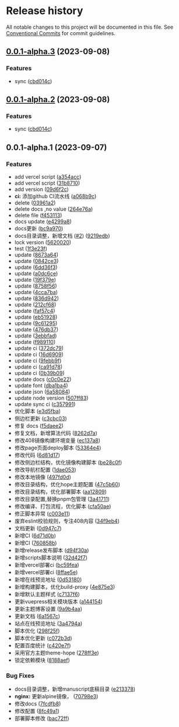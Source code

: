 # Release history

All notable changes to this project will be documented in this file. See [Conventional Commits](https://conventionalcommits.org) for commit guidelines.

<!-- #region recent-beta -->

## [0.0.1-alpha.3](https://github.com/mmdapl/408CSFamily/compare/v0.0.1-alpha.1...v0.0.1-alpha.3) (2023-09-08)


### Features

* sync ([cbd014c](https://github.com/mmdapl/408CSFamily/commit/cbd014c163e93eed947509739c7a1b356b37f872))

## [0.0.1-alpha.2](https://github.com/mmdapl/408CSFamily/compare/v0.0.1-alpha.1...v0.0.1-alpha.2) (2023-09-08)


### Features

* sync ([cbd014c](https://github.com/mmdapl/408CSFamily/commit/cbd014c163e93eed947509739c7a1b356b37f872))

## 0.0.1-alpha.1 (2023-09-07)


### Features

* add vercel script ([a354acc](https://github.com/mmdapl/408CSFamily/commit/a354acced9f9485e0aa2634ac227ab97657de14d))
* add vercel script ([31b8710](https://github.com/mmdapl/408CSFamily/commit/31b87103c4e0fdbffe7e18ad99e1c2bdc1941248))
* add version ([09d6f2c](https://github.com/mmdapl/408CSFamily/commit/09d6f2ce315dc02b02f6ed6a468b614bb5f22810))
* **ci:** 添加github CI流水线 ([a068b9c](https://github.com/mmdapl/408CSFamily/commit/a068b9cf566c3670382131d2a7ce057f773e6163))
* delete ([03961a2](https://github.com/mmdapl/408CSFamily/commit/03961a216df2b43da4bc2541a36e8424f835ecc9))
* delete docs ,no value ([264e76a](https://github.com/mmdapl/408CSFamily/commit/264e76a03a1f7b4a9266124a270f6c2f72d4e358))
* delete file ([f453113](https://github.com/mmdapl/408CSFamily/commit/f453113304ef85db6304808be89926f16a971b5d))
* docs update ([e4299a8](https://github.com/mmdapl/408CSFamily/commit/e4299a8bddfe78a583b082822011442478dfb6ff))
* docs更新 ([bc9a970](https://github.com/mmdapl/408CSFamily/commit/bc9a970e6a0f822751256c7cf6cdb1612d8cbd77))
* docs目录调整，新增文档 ([#2](https://github.com/mmdapl/408CSFamily/issues/2)) ([9219edb](https://github.com/mmdapl/408CSFamily/commit/9219edb7be3d63a19d1558b1d3d712fab4908762))
* lock  version ([5620020](https://github.com/mmdapl/408CSFamily/commit/5620020b7f068cb4be98cf2c80ffad8547e756ee))
* test ([1f3e23f](https://github.com/mmdapl/408CSFamily/commit/1f3e23fa742916fbbae7120a7470056c927a6a0f))
* update ([8673a64](https://github.com/mmdapl/408CSFamily/commit/8673a64409d646195122835828ffe14be265c97a))
* update ([0842ce3](https://github.com/mmdapl/408CSFamily/commit/0842ce327600700d2406dba560048cbe25718447))
* update ([6dd36f3](https://github.com/mmdapl/408CSFamily/commit/6dd36f328a375cd04317e49b2d67e112b8b374b5))
* update ([a0dc6ce](https://github.com/mmdapl/408CSFamily/commit/a0dc6ce9e6957a8d23059701b6a50269683965eb))
* update ([19f379e](https://github.com/mmdapl/408CSFamily/commit/19f379e12325fa8e405c97ec8f36ed5eddd6756c))
* update ([8758f56](https://github.com/mmdapl/408CSFamily/commit/8758f56d2a4fa721d3a0c31eda5470db1f9af954))
* update ([4cca7ba](https://github.com/mmdapl/408CSFamily/commit/4cca7bae38e48a5be4a312a928c41334e0e60ba1))
* update ([836d942](https://github.com/mmdapl/408CSFamily/commit/836d9423065dc9ff8e4ccfbcb9e9bd772403b1ef))
* update ([212cf68](https://github.com/mmdapl/408CSFamily/commit/212cf6812e14970340411eb036b38ca8c62182f5))
* update ([faf57c4](https://github.com/mmdapl/408CSFamily/commit/faf57c44f37c050eb9c7f2135434fd5cbc47a196))
* update ([eb51928](https://github.com/mmdapl/408CSFamily/commit/eb5192819b92bd4c4b5cdc003d1cac12e4fefd9a))
* update ([9c61295](https://github.com/mmdapl/408CSFamily/commit/9c6129575f8d6c965f0484799a2b747757e098bb))
* update ([476db37](https://github.com/mmdapl/408CSFamily/commit/476db373d513d0166d2f6a073fd1324bce456093))
* update ([3ebbfad](https://github.com/mmdapl/408CSFamily/commit/3ebbfad65bb4b5964d59326be2abe4b27844249b))
* update ([f989110](https://github.com/mmdapl/408CSFamily/commit/f989110774ad2a00a2a5fb9ca6b51d42acb55a59))
* update ci ([372dc79](https://github.com/mmdapl/408CSFamily/commit/372dc792c7861a879ff686747fb8c76bd70f4761))
* update ci ([16d6909](https://github.com/mmdapl/408CSFamily/commit/16d690954f984d7b69d1881d2967a1bf20c44438))
* update ci ([9febb9f](https://github.com/mmdapl/408CSFamily/commit/9febb9fb3283bf95e52442f29614c845da8b8bb6))
* update ci ([ca91d78](https://github.com/mmdapl/408CSFamily/commit/ca91d78f22d8905ac71148abf96c88db1a5cdc16))
* update ci ([0b39b09](https://github.com/mmdapl/408CSFamily/commit/0b39b09e0ebd270a524ce090faabfe575c1303c0))
* update docs ([c0c0e22](https://github.com/mmdapl/408CSFamily/commit/c0c0e223e2257ae743da6a259bc465a87bc10c99))
* update font ([dba1ba4](https://github.com/mmdapl/408CSFamily/commit/dba1ba4bbaa907ef1465af18e4a6b2c29a92c71a))
* update json ([6a58084](https://github.com/mmdapl/408CSFamily/commit/6a58084f43d13d36a05b10b33e097703180ef7d1))
* update node version ([507ff83](https://github.com/mmdapl/408CSFamily/commit/507ff838f71ab2360e49ef422f6fe969a36882a8))
* update sync ci ([c357991](https://github.com/mmdapl/408CSFamily/commit/c357991e49a1513f67b92167426c57d68c711c14))
* 优化脚本 ([e3d5fba](https://github.com/mmdapl/408CSFamily/commit/e3d5fbad7814d0cb652484e0eb5acbdcbe2d940b))
* 侧边栏更新 ([c3cbc03](https://github.com/mmdapl/408CSFamily/commit/c3cbc0353aefc17e57dda974b24c0da215ec9163))
* 修复 docs ([f5daee2](https://github.com/mmdapl/408CSFamily/commit/f5daee2ae39a69aeb8d2630b7f17ce116243b1c3))
* 修复文档，新增算法代码 ([8262d7a](https://github.com/mmdapl/408CSFamily/commit/8262d7ab42566e2d32c62f1f9091cc39062e0b07))
* 修改408镜像构建环境变量 ([ec137a8](https://github.com/mmdapl/408CSFamily/commit/ec137a8eec59ee9c5293fcfb17fa224e7176cfd4))
* 修改page页面deploy脚本 ([53364e4](https://github.com/mmdapl/408CSFamily/commit/53364e49114e7cbbd774594ce8bfcc84010fcf65))
* 修改代码 ([6d81d17](https://github.com/mmdapl/408CSFamily/commit/6d81d1706a9d55bdd810b066fef519b84c020080))
* 修改侧边栏结构，优化镜像构建脚本 ([be28c0f](https://github.com/mmdapl/408CSFamily/commit/be28c0ff8357d508e466a463aa83e5b3ffd39524))
* 修改导航栏配置 ([1dae053](https://github.com/mmdapl/408CSFamily/commit/1dae053473397ad324070d144f2072117e17df68))
* 修改本地镜像 ([497fd0d](https://github.com/mmdapl/408CSFamily/commit/497fd0d9cf52624859ba8fa59a4db947dfe2931e))
* 修改目录结构，优化hope主题配置 ([47c5b60](https://github.com/mmdapl/408CSFamily/commit/47c5b60c00b465dc273578a59f2e2795d98f2623))
* 修改目录结构，优化部署脚本 ([aa12809](https://github.com/mmdapl/408CSFamily/commit/aa1280912abe70335958acc9aeb9db2b794a92a7))
* 修改目录配置,替换pnpm包管理 ([3a41711](https://github.com/mmdapl/408CSFamily/commit/3a417110aa5ff6e481112a6a5ad2d3e2a4b30f6a))
* 修改编译、打包流程，优化脚本 ([cfa50ae](https://github.com/mmdapl/408CSFamily/commit/cfa50ae38e27ada63d0d9526fe3a22ea8d4cfc28))
* 修正脚本异常 ([c003e11](https://github.com/mmdapl/408CSFamily/commit/c003e11b8044bfdf1ff7151f04f9c03fea777095))
* 废弃eslint校验规则，专注408内容 ([34f9eb4](https://github.com/mmdapl/408CSFamily/commit/34f9eb419c1a72552a19c906a8c64b83574dd293))
* 文档更新 ([0d947c7](https://github.com/mmdapl/408CSFamily/commit/0d947c74c20dbdf170cc49f0281ff4b196b6b206))
* 新增CI ([6d71d0b](https://github.com/mmdapl/408CSFamily/commit/6d71d0be92217696146a247132778c22603391ee))
* 新增CI ([760858b](https://github.com/mmdapl/408CSFamily/commit/760858b55049a8c127d2a667d5a8071100af0035))
* 新增release发布脚本 ([d94f30a](https://github.com/mmdapl/408CSFamily/commit/d94f30aa20063cd1c8bd9b08f63acf484fe2e698))
* 新增scripts脚本说明 ([32d42f7](https://github.com/mmdapl/408CSFamily/commit/32d42f77bb5103760794994c0481d7d9b632d1d4))
* 新增vercel部署ci ([bc59fea](https://github.com/mmdapl/408CSFamily/commit/bc59fea739b0e20497ac86daf06a2bdbb11f8cf5))
* 新增vercel部署ci ([8ffae5e](https://github.com/mmdapl/408CSFamily/commit/8ffae5e09049743f319cc4135476884c2beb3cb4))
* 新增在线预览地址 ([0d53180](https://github.com/mmdapl/408CSFamily/commit/0d531806413e756f169dd21621d4ab02d176299c))
* 新增构建脚本，优化build-proxy ([4e875e3](https://github.com/mmdapl/408CSFamily/commit/4e875e32dfbd4efefec316b3ec3a01e4b2306363))
* 新增默认主题样式 ([c7137f6](https://github.com/mmdapl/408CSFamily/commit/c7137f6f108cbe1a976656924711282c074f4e70))
* 更新vuepress相关模块版本 ([a144154](https://github.com/mmdapl/408CSFamily/commit/a144154f9340fb07688e361194ce722c1614f1ec))
* 更新主题博客设置 ([9a9b4aa](https://github.com/mmdapl/408CSFamily/commit/9a9b4aadee73849ad21b0883f633c54e7a5fde87))
* 更新文档 ([6a1567c](https://github.com/mmdapl/408CSFamily/commit/6a1567cd2e9bf3942b50442085cab5c60b437227))
* 站点在线预览地址 ([3a4794a](https://github.com/mmdapl/408CSFamily/commit/3a4794a581f24b4d6bf5cd2b70b8289dbf69ac8e))
* 脚本优化 ([298f25f](https://github.com/mmdapl/408CSFamily/commit/298f25fef6424673d9eddd6bff734afb58913e49))
* 脚本优化更新 ([c072b3d](https://github.com/mmdapl/408CSFamily/commit/c072b3d3a4ae70d542a59b52babb1d67b4102230))
* 配置百度统计 ([c420e7f](https://github.com/mmdapl/408CSFamily/commit/c420e7fd588fa8dcbc6c9832582ac50829f73261))
* 采用官方主题theme-hope ([278ff3e](https://github.com/mmdapl/408CSFamily/commit/278ff3e4bd7581cb0e8d461cc4086a5442918eea))
* 锁定依赖模块 ([8188aef](https://github.com/mmdapl/408CSFamily/commit/8188aef4f3b9870ebba78f09ff703e0f12a5f671))


### Bug Fixes

* docs目录调整，新增manuscript底稿目录 ([e213378](https://github.com/mmdapl/408CSFamily/commit/e213378754d7f70184edd0c8089757507987e317))
* **nginx:** 更新alpine镜像， ([70798e3](https://github.com/mmdapl/408CSFamily/commit/70798e3dfd5244f4a255e08e7de8f5de94eb617f))
* 修改docs ([7fcdfb8](https://github.com/mmdapl/408CSFamily/commit/7fcdfb829fe8ec51b211e7c007049f127db1fa7d))
* 修改配置 ([8fc49a1](https://github.com/mmdapl/408CSFamily/commit/8fc49a1b4242bffd5e29b93de02e790afcfa9c63))
* 部署脚本修改 ([bac72ff](https://github.com/mmdapl/408CSFamily/commit/bac72ffaa554547de1973988262949725fa2c77e))
